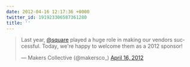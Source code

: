 ```yaml
---
date: 2012-04-16 12:17:36 +0000
twitter_id: 191923306587361280
title: ''
---
```


<blockquote class="twitter-tweet"><p lang="en" dir="ltr">Last year, <a href="https://twitter.com/Square?ref_src=twsrc%5Etfw">@square</a> played a huge role in making our vendors successful. Today, we&#39;re happy to welcome them as a 2012 sponsor!</p>&mdash; Makers Collective (@makersco_) <a href="https://twitter.com/makersco_/status/191875182795816960?ref_src=twsrc%5Etfw">April 16, 2012</a></blockquote>
<script async src="https://platform.twitter.com/widgets.js" charset="utf-8"></script>
